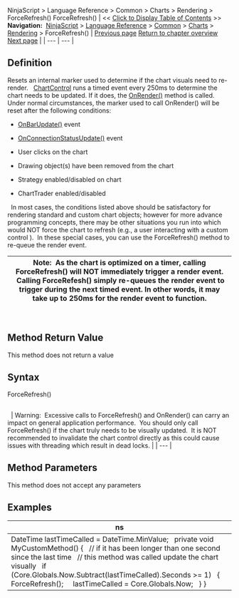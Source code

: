 ﻿
NinjaScript > Language Reference > Common > Charts > Rendering > ForceRefresh()
ForceRefresh()
| << [Click to Display Table of Contents](forcerefresh.md) >> **Navigation:**     [NinjaScript](ninjascript-1.md) > [Language Reference](language_reference_wip-1.md) > [Common](common-1.md) > [Charts](chart-1.md) > [Rendering](rendering-1.md) > ForceRefresh() | [Previous page](dxextensions_tovector2-1.md) [Return to chapter overview](rendering-1.md) [Next page](isinhittest-1.md) |
| --- | --- |
## Definition
Resets an internal marker used to determine if the chart visuals need to re-render.
 
[ChartControl](chartcontrol-1.md) runs a timed event every 250ms to determine the chart needs to be updated. If it does, the [OnRender()](onrender-1.md) method is called. Under normal circumstances, the marker used to call OnRender() will be reset after the following conditions:
 
- [OnBarUpdate()](onbarupdate-1.md) event

- [OnConnectionStatusUpdate()](onconnectionstatusupdate-1.md) event

- User clicks on the chart

- Drawing object(s) have been removed from the chart

- Strategy enabled/disabled on chart

- ChartTrader enabled/disabled

 
In most cases, the conditions listed above should be satisfactory for rendering standard and custom chart objects; however for more advance programming concepts, there may be other situations you run into which would NOT force the chart to refresh (e.g., a user interacting with a custom control ).  In these special cases, you can use the ForceRefresh() method to re-queue the render event.

| Note:  As the chart is optimized on a timer, calling ForceRefresh() will NOT immediately trigger a render event.   Calling ForceRefesh() simply re-queues the render event to trigger during the next timed event.  In other words, it may take up to 250ms for the render event to function. |
| --- |
 
## 
## Method Return Value
This method does not return a value
## 
## Syntax
ForceRefresh()
## 
 
| Warning:  Excessive calls to ForceRefresh() and OnRender() can carry an impact on general application performance.  You should only call ForceRefresh() if the chart truly needs to be visually updated.  It is NOT recommended to invalidate the chart control directly as this could cause issues with threading which result in dead locks. |
| --- |
## 
## 
## Method Parameters
This method does not accept any parameters
 
## Examples
| ns |
| --- |
| DateTime lastTimeCalled = DateTime.MinValue;   private void MyCustomMethod() {    // if it has been longer than one second since the last time    // this method was called update the chart visually    if (Core.Globals.Now.Subtract(lastTimeCalled).Seconds >= 1)    {      ForceRefresh();      lastTimeCalled = Core.Globals.Now;    } } |

